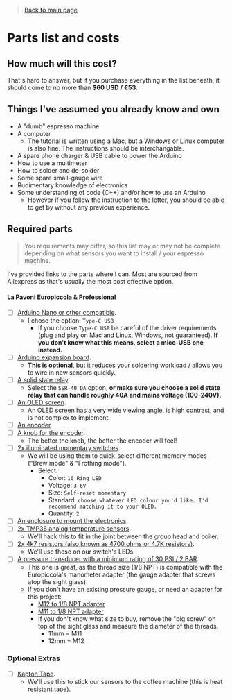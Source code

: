 > [Back to main page](../README.md)

# Parts list and costs

## How much will this cost?
That's hard to answer, but if you purchase everything in the list beneath, it should come to no more than **$60 USD / €53**. 

## Things I've assumed you already know and own
- A "dumb" espresso machine
- A computer
    - The tutorial is written using a Mac, but a Windows or Linux computer is also fine. The instructions should be interchangable.
- A spare phone charger & USB cable to power the Arduino
- How to use a multimeter
- How to solder and de-solder
- Some spare small-gauge wire
- Rudimentary knowledge of electronics
- Some understanding of code (C++) and/or how to use an Arduino
    - However if you follow the instruction to the letter, you should be able to get by without any previous experience.

## Required parts
> You requirements may differ, so this list may or may not be complete depending on what sensors you want to install / your espresso machine.

I've provided links to the parts where I can. Most are sourced from Aliexpress as that's usually the most cost effective option.

#### La Pavoni Europiccola & Professional
- [ ] [Arduino Nano or other compatible](https://aliexpress.com/item/4000903444456.html). 
    - I chose the option: `Type-C USB`
        - If you choose `Type-C USB` be careful of the driver requirements (plug and play on Mac and Linux. Windows, not guaranteed). **If you don't know what this means, select a mico-USB one instead.**
- [ ] [Arduino expansion board](https://s.click.aliexpress.com/e/_9RjuPG).
    - **This is optional**, but it reduces your soldering workload / allows you to wire in new sensors quickly.
- [ ] [A solid state relay](https://s.click.aliexpress.com/e/_9h01hI). 
    - Select the `SSR-40 DA` option, **or make sure you choose a solid state relay that can handle roughly 40A and mains voltage (100-240V).**
- [ ] [An OLED screen](https://nl.aliexpress.com/item/32957309383.html). 
    - An OLED screen has a very wide viewing angle, is high contrast, and is not complex to implement.
- [ ] [An encoder](https://s.click.aliexpress.com/e/_AZFjme). 
- [ ] [A knob for the encoder](https://s.click.aliexpress.com/e/_Atgtlq). 
    - The better the knob, the better the encoder will feel!
- [ ] [2x illuminated momentary switches](https://s.click.aliexpress.com/e/_AFDd3K). 
    - We will be using them to quick-select different memory modes ("Brew mode" & "Frothing mode").
        - Select: 
            - Color: `16 Ring LED`
            - Voltage: `3-6V`
            - Size: `Self-reset momentary`
            - Standard: `choose whatever LED colour you'd like. I'd recommend matching it to your OLED.`
            - Quantity: `2`
- [ ] [An enclosure to mount the electronics](https://s.click.aliexpress.com/e/_AKRz3E).
- [ ] [2x TMP36 analog temperature sensors](https://s.click.aliexpress.com/e/_AWMTHm).
    - We'll hack this to fit in the joint between the group head and boiler.
- [ ] [2x 4k7 resistors (also known as 4700 ohms or 4.7K resistors)](https://www.google.com/search?q=4k7+resistor).
    - We'll use these on our switch's LEDs.
- [ ] [A pressure transducer with a minimum rating of 30 PSI / 2 BAR](https://s.click.aliexpress.com/e/_ALg5YG). 
    - This one is great, as the thread size (1/8 NPT) is compatible with the Europiccola's manometer adapter (the gauge adapter that screws atop the sight glass).
    - If you don't have an existing pressure gauge, or need an adapter for this project:
        - [M12 to 1/8 NPT adapter](https://www.google.com/search?q=europiccola+m12+to+1%2F8+npt)
        - [M11 to 1/8 NPT adapter](https://www.google.com/search?q=europiccola+m11+to+1%2F8+npt)
        - If you don't know what size to buy, remove the "big screw" on top of the sight glass and measure the diameter of the threads.
            - 11mm = M11 
            - 12mm = M12

### Optional Extras
- [ ] [Kapton Tape](https://www.google.com/search?q=kpaton+tape).
    - We'll use this to stick our sensors to the coffee machine (this is heat resistant tape).